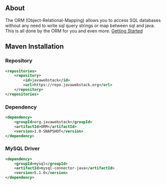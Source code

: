 ## About
The ORM (Object-Relational-Mapping) allows you to access SQL databases without any need to write sql query strings or map between sql and java. This is all done by the ORM for you and even more.
[Getting Started](/docs/orm/getting-started)
## Maven Installation
### Repository
```xml
<repositories>
    <repository>
        <id>javawebstack</id>
        <url>https://repo.javawebstack.org</url>
    </repository>
</repositories>
```
### Dependency
```xml
<dependency>
    <groupId>org.javawebstack</groupId>
    <artifactId>ORM</artifactId>
    <version>1.0-SNAPSHOT</version>
</dependency>
```
### MySQL Driver
```xml
<dependency>
    <groupId>mysql</groupId>
    <artifactId>mysql-connector-java</artifactId>
    <version>5.1.6</version>
</dependency>
```